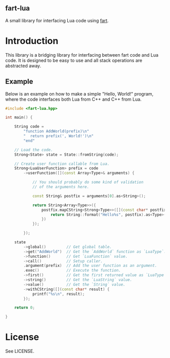 fart-lua
----

A small library for interfacing Lua code using [fart](https://github.com/trenskow/fart/).

# Introduction

This library is a bridging library for interfacing between fart code and Lua code. It is designed to be easy to use and all stack operations are abstracted away.

## Example

Below is an example on how to make a simple "Hello, World!" program, where the code interfaces both Lua from C++ and C++ from Lua.

```c++
#include <fart-lua.hpp>

int main() {

	String code =
		"function AddWorld(prefix)\n"
		"  return prefix(', World!')\n"
		"end"

	// Load the code.
	Strong<State> state = State::fromString(code);

	// Create user function callable from Lua.
	Strong<LuaUserFunction> prefix = code
		->userFunction([](const Array<Type>& arguments) {

			// You should probably do some kind of validation
			// of the arguments here.

			const String& postfix = arguments[0].as<String>();

			return String<Array<Type>>({
				postfix.mapCString<Strong<Type>>([](const char* postfix) {
					return String::format("Hello%s", postfix).as<Type>();
				})
			});

		});

	state
		->global()         // Get global table.
		->get("AddWorld")  // Get the `AddWorld` function as `LuaType`.
		->function()       // Get `LuaFunction` value.
		->call()           // Setup caller.
		.argument(prefix)  // Add the user function as an argument.
		.exec()            // Execute the function.
		->first()          // Get the first returned value as `LuaType`.
		->string()         // Get the `LuaString` value.
		->value()          // Get the `String` value.
		->withCString([](const char* result) {
			printf("%s\n", result);
		});

	return 0;

}
```

# License

See LICENSE.
